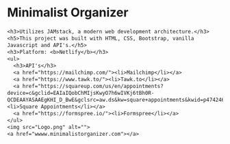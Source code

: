 # Minimalist Organizer

    <h3>Utilizes JAMstack, a modern web development architecture.</h3>
    <h5>This project was built with HTML, CSS, Bootstrap, vanilla Javascript and API's.</h5>
    <h3>Platform: <b>Netlify</b></h3>
    <ul>
      <h3>API's</h3>
      <a href="https://mailchimp.com/"><li>Mailchimp</li></a>
      <a href="https://www.tawk.to/"><li>Tawk.to</li></a>
      <a href="https://squareup.com/us/en/appointments?device=c&gclid=EAIaIQobChMIjsKwyO7h6wIVKj6tBh0R-QCDEAAYASAAEgKHI_D_BwE&gclsrc=aw.ds&kw=square+appointments&kwid=p47424698440&matchtype=e&pcrid=452257241240&pdv=c&pkw=square+appointments&pmt=e&pub=GOOGLE"><li>Square Appointments</li></a>
      <a href="https://formspree.io/"><li>Formspree</li></a>
    </ul>
    <img src="Logo.png" alt="">
    <a href="wwww.minimalistorganizer.com"></a>

